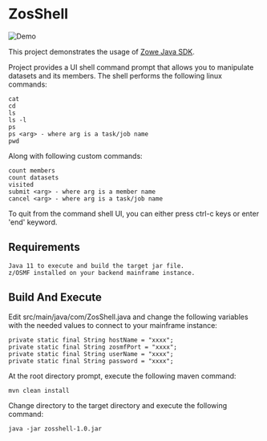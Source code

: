# ZosShell

![Demo](https://github.com/frankgiordano/ZosShell/blob/master/demo.gif)
  
This project demonstrates the usage of [Zowe Java SDK](https://github.com/zowe/zowe-client-java-sdk).
  
Project provides a UI shell command prompt that allows you to manipulate datasets and its members. The shell performs the following linux commands:  
  
    cat
    cd
    ls  
    ls -l
    ps
    ps <arg> - where arg is a task/job name   
    pwd   
  
Along with following custom commands:  
    
    count members  
    count datasets  
    visited  
    submit <arg> - where arg is a member name  
    cancel <arg> - where arg is a task/job name  
  
To quit from the command shell UI, you can either press ctrl-c keys or enter 'end' keyword.  
  
## Requirements  
  
    Java 11 to execute and build the target jar file.   
    z/OSMF installed on your backend mainframe instance.  
    
## Build And Execute  

Edit src/main/java/com/ZosShell.java and change the following variables with the needed values to connect to your mainframe instance:  
  
    private static final String hostName = "xxxx";
    private static final String zosmfPort = "xxxx";
    private static final String userName = "xxxx";
    private static final String password = "xxxx";
  
At the root directory prompt, execute the following maven command:  
  
    mvn clean install  
  
Change directory to the target directory and execute the following command:  
  
    java -jar zosshell-1.0.jar  
  

